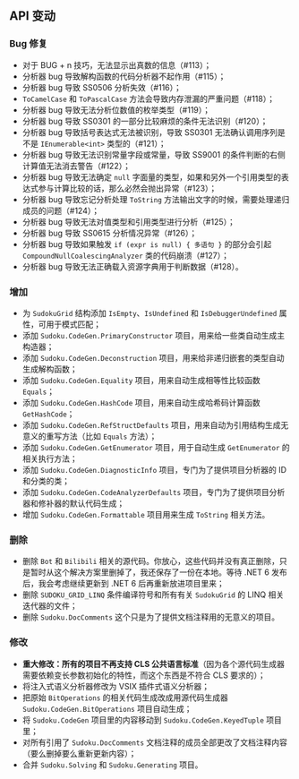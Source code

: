 ## API 变动

### Bug 修复

* 对于 BUG + n 技巧，无法显示出真数的信息（#113）；
* 分析器 bug 导致解构函数的代码分析器不起作用（#115）；
* 分析器 bug 导致 SS0506 分析失效（#116）；
* `ToCamelCase` 和 `ToPascalCase` 方法会导致内存泄漏的严重问题（#118）；
* 分析器 bug 导致无法分析位数值的枚举类型（#119）；
* 分析器 bug 导致 SS0301 的一部分比较麻烦的条件无法识别（#120）；
* 分析器 bug 导致括号表达式无法被识别，导致 SS0301 无法确认调用序列是不是 `IEnumerable<int>` 类型的（#121）；
* 分析器 bug 导致无法识别常量字段或常量，导致 SS9001 的条件判断的右侧计算值无法消去警告（#122）；
* 分析器 bug 导致无法确定 `null` 字面量的类型，如果和另外一个引用类型的表达式参与计算比较的话，那么必然会抛出异常（#123）；
* 分析器 bug 导致忘记分析处理 `ToString` 方法输出文字的时候，需要处理递归成员的问题（#124）；
* 分析器 bug 导致无法对值类型和引用类型进行分析（#125）；
* 分析器 bug 导致 SS0615 分析情况异常（#126）；
* 分析器 bug 导致如果触发 `if (expr is null) { 多语句 }` 的部分会引起 `CompoundNullCoalescingAnalyzer` 类的代码崩溃（#127）；
* 分析器 bug 导致无法正确载入资源字典用于判断数据（#128）。

### 增加

* 为 `SudokuGrid` 结构添加 `IsEmpty`、`IsUndefined` 和 `IsDebuggerUndefined` 属性，可用于模式匹配；
* 添加 `Sudoku.CodeGen.PrimaryConstructor` 项目，用来给一些类自动生成主构造器；
* 添加 `Sudoku.CodeGen.Deconstruction` 项目，用来给非递归嵌套的类型自动生成解构函数；
* 添加 `Sudoku.CodeGen.Equality` 项目，用来自动生成相等性比较函数 `Equals`；
* 添加 `Sudoku.CodeGen.HashCode` 项目，用来自动生成哈希码计算函数 `GetHashCode`；
* 添加 `Sudoku.CodeGen.RefStructDefaults` 项目，用来自动为引用结构生成无意义的重写方法（比如 `Equals` 方法）；
* 添加 `Sudoku.CodeGen.GetEnumerator` 项目，用于自动生成 `GetEnumerator` 的相关执行方法；
* 添加 `Sudoku.CodeGen.DiagnosticInfo` 项目，专门为了提供项目分析器的 ID 和分类的类；
* 添加 `Sudoku.CodeGen.CodeAnalyzerDefaults` 项目，专门为了提供项目分析器和修补器的默认代码生成；
* 增加 `Sudoku.CodeGen.Formattable` 项目用来生成 `ToString` 相关方法。

### 删除

* 删除 `Bot` 和 `Bilibili` 相关的源代码。你放心，这些代码并没有真正删除，只是暂时从这个解决方案里删掉了，我还保存了一份在本地。等待 .NET 6 发布后，我会考虑继续更新到 .NET 6 后再重新放进项目里来；
* 删除 `SUDOKU_GRID_LINQ` 条件编译符号和所有有关 `SudokuGrid` 的 LINQ 相关迭代器的文件；
* 删除 `Sudoku.DocComments` 这个只是为了提供文档注释用的无意义的项目。

### 修改

* **重大修改：所有的项目不再支持 CLS 公共语言标准**（因为各个源代码生成器需要依赖变长参数初始化的特性，而这个东西是不符合 CLS 要求的）；
* 将注入式语义分析器修改为 VSIX 插件式语义分析器；
* 把原始 `BitOperations` 的相关代码生成改成用源代码生成器 `Sudoku.CodeGen.BitOperations` 项目自动生成；
* 将 `Sudoku.CodeGen` 项目里的内容移动到 `Sudoku.CodeGen.KeyedTuple` 项目里；
* 对所有引用了 `Sudoku.DocComments` 文档注释的成员全部更改了文档注释内容（要么删掉要么重新更新内容）；
* 合并 `Sudoku.Solving` 和 `Sudoku.Generating` 项目。
